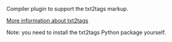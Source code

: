 Compiler plugin to support the txt2tags markup.

[More information about txt2tags](http://txt2tags.org/)

Note: you need to install the txt2tags Python package yourself.
